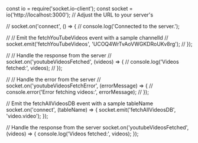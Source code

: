 const io = require('socket.io-client');
const socket = io('http://localhost:3000'); // Adjust the URL to your server's

// socket.on('connect', () => {
// console.log('Connected to the server.');

// // Emit the fetchYouTubeVideos event with a sample channelId
// socket.emit('fetchYouTubeVideos', 'UCOQ4WrTvAoVWGKDRoUKv8rg');
// });

// // Handle the response from the server
// socket.on('youtubeVideosFetched', (videos) => {
// console.log('Videos fetched:', videos);
// });

// // Handle the error from the server
// socket.on('youtubeVideosFetchError', (errorMessage) => {
// console.error('Error fetching videos:', errorMessage);
// });

// Emit the fetchAllVideosDB event with a sample tableName
socket.on('connect', (tableName) => {
socket.emit('fetchAllVideosDB', 'video.video');
});

// Handle the response from the server
socket.on('youtubeVideosFetched', (videos) => {
console.log('Videos fetched:', videos);
});
